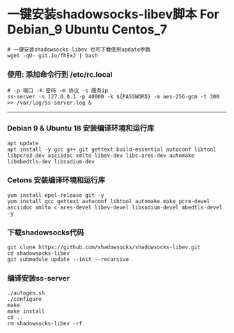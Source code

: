 # 一键安装shadowsocks-libev脚本 For Debian_9  Ubuntu  Centos_7
```
# 一键安装shadowsocks-libev 也可下载使用update参数
wget -qO- git.io/fhExJ | bash

```
### 使用: 添加命令行到 /etc/rc.local
```
# -p 端口 -k 密码 -m 协议 -s 服务ip
ss-server -s 127.0.0.1 -p 40000 -k ${PASSWORD} -m aes-256-gcm -t 300 >> /var/log/ss-server.log &
```
-----
### Debian 9 & Ubuntu 18 安装编译环境和运行库
```
apt update
apt install -y gcc g++ git gettext build-essential autoconf libtool libpcre3-dev asciidoc xmlto libev-dev libc-ares-dev automake libmbedtls-dev libsodium-dev
```

### Cetons 安装编译环境和运行库
```
yum install epel-release git -y
yum install gcc gettext autoconf libtool automake make pcre-devel asciidoc xmlto c-ares-devel libev-devel libsodium-devel mbedtls-devel -y
```

### 下载shadowsocks代码
```
git clone https://github.com/shadowsocks/shadowsocks-libev.git
cd shadowsocks-libev
git submodule update --init --recursive
```
### 编译安装ss-server
```
./autogen.sh
./configure
make
make install
cd ..
rm shadowsocks-libev -rf
```

